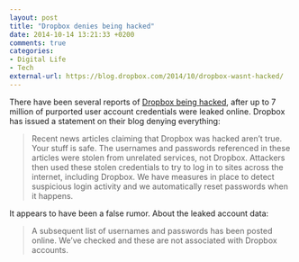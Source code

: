 ```yaml
---
layout: post
title: "Dropbox denies being hacked"
date: 2014-10-14 13:21:33 +0200
comments: true
categories: 
- Digital Life
- Tech
external-url: https://blog.dropbox.com/2014/10/dropbox-wasnt-hacked/
---
```


There have been several reports of [Dropbox being hacked](http://arstechnica.com/security/2014/10/7-million-dropbox-usernamepassword-pairs-apparently-leaked/), after up to 7 million of purported user account credentials were leaked online. Dropbox has issued a statement on their blog denying everything:

> Recent news articles claiming that Dropbox was hacked aren’t true. Your stuff is safe. The usernames and passwords referenced in these articles were stolen from unrelated services, not Dropbox. Attackers then used these stolen credentials to try to log in to sites across the internet, including Dropbox. We have measures in place to detect suspicious login activity and we automatically reset passwords when it happens.

It appears to have been a false rumor. About the leaked account data:

> A subsequent list of usernames and passwords has been posted online. We’ve checked and these are not associated with Dropbox accounts.